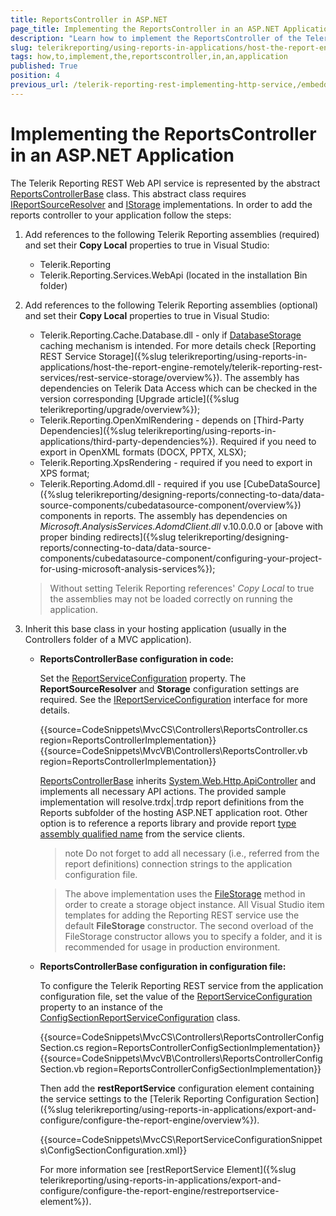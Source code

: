 ```yaml
---
title: ReportsController in ASP.NET
page_title: Implementing the ReportsController in an ASP.NET Application Explained
description: "Learn how to implement the ReportsController of the Telerik Reporting REST Service in an ASP.NET application."
slug: telerikreporting/using-reports-in-applications/host-the-report-engine-remotely/telerik-reporting-rest-services/asp.net-web-api-implementation/how-to-implement-the-reportscontroller-in-an-application
tags: how,to,implement,the,reportscontroller,in,an,application
published: True
position: 4
previous_url: /telerik-reporting-rest-implementing-http-service,/embedding-reports/host-the-report-engine-remotely/telerik-reporting-rest-services/asp.net-web-api-implementation/how-to-implement-the-reportscontroller-in-an-application
---
```


# Implementing the ReportsController in an ASP.NET Application

The Telerik Reporting REST Web API service is represented by the abstract [ReportsControllerBase](/api/Telerik.Reporting.Services.WebApi.ReportsControllerBase) class. This abstract class requires  [IReportSourceResolver](/api/Telerik.Reporting.Services.IReportSourceResolver) and [IStorage](/api/Telerik.Reporting.Cache.Interfaces.IStorage) implementations. In order to add the reports controller to your application follow the steps:

1. Add references to the following Telerik Reporting assemblies (required) and set their __Copy Local__ properties to true in Visual Studio:

	+ Telerik.Reporting
	+ Telerik.Reporting.Services.WebApi (located in the installation Bin folder)

1. Add references to the following Telerik Reporting assemblies (optional) and set their __Copy Local__ properties to true in Visual Studio:

	+ Telerik.Reporting.Cache.Database.dll - only if [DatabaseStorage](/api/Telerik.Reporting.Cache.Database.DatabaseStorage) caching mechanism is intended. For more details check [Reporting REST Service Storage]({%slug telerikreporting/using-reports-in-applications/host-the-report-engine-remotely/telerik-reporting-rest-services/rest-service-storage/overview%}). The assembly has dependencies on Telerik Data Access which can be checked in the version corresponding [Upgrade article]({%slug telerikreporting/upgrade/overview%});
	+ Telerik.Reporting.OpenXmlRendering - depends on [Third-Party Dependencies]({%slug telerikreporting/using-reports-in-applications/third-party-dependencies%}). Required if you need to export in OpenXML formats (DOCX, PPTX, XLSX);
	+ Telerik.Reporting.XpsRendering - required if you need to export in XPS format;
	+ Telerik.Reporting.Adomd.dll - required if you use [CubeDataSource]({%slug telerikreporting/designing-reports/connecting-to-data/data-source-components/cubedatasource-component/overview%}) components in reports. The assembly has dependencies on *Microsoft.AnalysisServices.AdomdClient.dll* v.10.0.0.0 or [above with proper binding redirects]({%slug telerikreporting/designing-reports/connecting-to-data/data-source-components/cubedatasource-component/configuring-your-project-for-using-microsoft-analysis-services%});

	>Without setting Telerik Reporting references' _Copy Local_ to true the assemblies may not be loaded correctly on running the application.

1. Inherit this base class in your hosting application (usually in the Controllers folder of a MVC application).

	+ __ReportsControllerBase configuration in code:__

		Set the [ReportServiceConfiguration](/api/Telerik.Reporting.Services.WebApi.ReportsControllerBase#Telerik_Reporting_Services_WebApi_ReportsControllerBase_ReportServiceConfiguration) property. The __ReportSourceResolver__ and __Storage__ configuration settings are required. See the [IReportServiceConfiguration](/api/Telerik.Reporting.Services.IReportServiceConfiguration) interface for more details.

		{{source=CodeSnippets\MvcCS\Controllers\ReportsController.cs region=ReportsControllerImplementation}}
		{{source=CodeSnippets\MvcVB\Controllers\ReportsController.vb region=ReportsControllerImplementation}}

		[ReportsControllerBase](/api/Telerik.Reporting.Services.WebApi.ReportsControllerBase) inherits [System.Web.Http.ApiController](https://learn.microsoft.com/en-us/dotnet/api/system.web.http.apicontroller?view=aspnet-webapi-5.2) and implements all necessary API actions. The provided sample implementation will resolve.trdx|.trdp report definitions from the Reports subfolder of the hosting ASP.NET application root. Other option is to reference a reports library and provide report [type assembly qualified name](https://learn.microsoft.com/en-us/dotnet/api/system.type.assemblyqualifiedname?view=net-7.0) from the service clients.

		>note Do not forget to add all necessary (i.e., referred from the report definitions) connection strings to the application configuration file.

		>The above implementation uses the [FileStorage](/api/Telerik.Reporting.Cache.File.FileStorage) method in order to create a storage object instance. All Visual Studio item templates for adding the Reporting REST service use the default __FileStorage__ constructor. The second overload of the FileStorage constructor allows you to specify a folder, and it is recommended for usage in production environment.

	+ __ReportsControllerBase configuration in configuration file:__

		To configure the Telerik Reporting REST service from the application configuration file, set the value of the [ReportServiceConfiguration](/api/Telerik.Reporting.Services.WebApi.ReportsControllerBase#Telerik_Reporting_Services_WebApi_ReportsControllerBase_ReportServiceConfiguration) property to an instance of the [ConfigSectionReportServiceConfiguration](/api/Telerik.Reporting.Services.ConfigSectionReportServiceConfiguration) class.

		{{source=CodeSnippets\MvcCS\Controllers\ReportsControllerConfigSection.cs region=ReportsControllerConfigSectionImplementation}}
		{{source=CodeSnippets\MvcVB\Controllers\ReportsControllerConfigSection.vb region=ReportsControllerConfigSectionImplementation}}

		Then add the __restReportService__ configuration element containing the service settings to the [Telerik Reporting Configuration Section]({%slug telerikreporting/using-reports-in-applications/export-and-configure/configure-the-report-engine/overview%}).

		{{source=CodeSnippets\MvcCS\ReportServiceConfigurationSnippets\ConfigSectionConfiguration.xml}}

		For more information see [restReportService Element]({%slug telerikreporting/using-reports-in-applications/export-and-configure/configure-the-report-engine/restreportservice-element%}).

